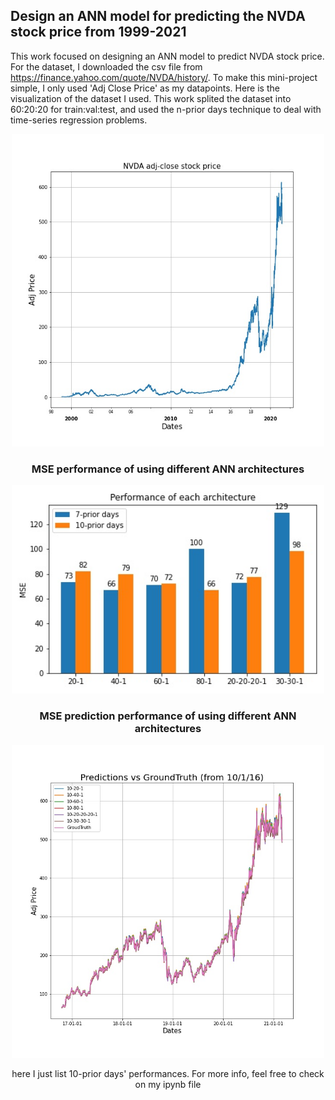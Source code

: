 ## Design an ANN model for predicting the NVDA stock price from 1999-2021

This work focused on designing an ANN model to predict NVDA stock price. 
For the dataset, I downloaded the csv file from https://finance.yahoo.com/quote/NVDA/history/. To make this mini-project simple, I only used 'Adj Close Price' as my datapoints. Here is the visualization of the dataset I used. This work splited the dataset into 60:20:20 for train:val:test, and used the n-prior days technique to deal with time-series regression problems.
<div style="text-align:center"><img src="./images/NVDA_dataset.jpg" width="500">

### MSE performance of using different ANN architectures 
<div style="text-align:center"><img src="./images/10-_7-prior_day_MSE_plot.jpg" width="500">
  
### MSE prediction performance of using different ANN architectures 
<div style="text-align:center"><img src="./images/10-prior_day_prediction_plot.jpg" width="500">
  
here I just list 10-prior days' performances. For more info, feel free to check on my ipynb file
